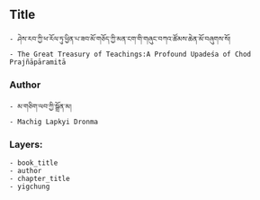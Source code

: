 ## Title
	- ཤེས་རབ་ཀྱི་ཕ་རོལ་ཏུ་ཕྱིན་པ་ཟབ་མོ་གཅོད་ཀྱི་མན་ངག་གི་གཞུང་བཀའ་ཚོམས་ཆེན་མོ་བཞུགས་སོ།
	- The Great Treasury of Teachings:A Profound Upadeśa of Chod Prajñāpāramitā

### Author
	- མ་གཅིག་ལབ་ཀྱི་སྒྲོན་མ།
	- Machig Lapkyi Dronma

### Layers:
	- book_title
	- author
	- chapter_title
	- yigchung
